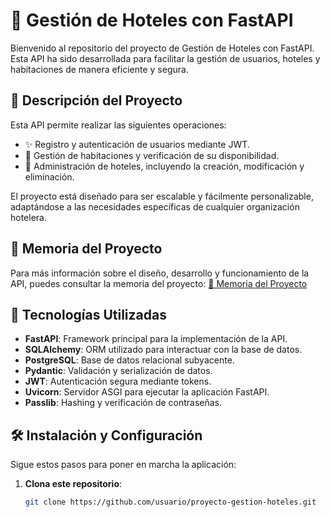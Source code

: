 # 🏨 Gestión de Hoteles con FastAPI

Bienvenido al repositorio del proyecto de Gestión de Hoteles con FastAPI. Esta API ha sido desarrollada para facilitar la gestión de usuarios, hoteles y habitaciones de manera eficiente y segura.

## 📝 Descripción del Proyecto
Esta API permite realizar las siguientes operaciones:
- ✨ Registro y autenticación de usuarios mediante JWT.
- 🏨 Gestión de habitaciones y verificación de su disponibilidad.
- 🏢 Administración de hoteles, incluyendo la creación, modificación y eliminación.

El proyecto está diseñado para ser escalable y fácilmente personalizable, adaptándose a las necesidades específicas de cualquier organización hotelera.

## 📖 Memoria del Proyecto
Para más información sobre el diseño, desarrollo y funcionamiento de la API, puedes consultar la memoria del proyecto:
[📄 Memoria del Proyecto](./path-to-your-project-documentation.pdf)

## 🚀 Tecnologías Utilizadas
- **FastAPI**: Framework principal para la implementación de la API.
- **SQLAlchemy**: ORM utilizado para interactuar con la base de datos.
- **PostgreSQL**: Base de datos relacional subyacente.
- **Pydantic**: Validación y serialización de datos.
- **JWT**: Autenticación segura mediante tokens.
- **Uvicorn**: Servidor ASGI para ejecutar la aplicación FastAPI.
- **Passlib**: Hashing y verificación de contraseñas.

## 🛠️ Instalación y Configuración
Sigue estos pasos para poner en marcha la aplicación:

1. **Clona este repositorio**:
   ```bash
   git clone https://github.com/usuario/proyecto-gestion-hoteles.git
